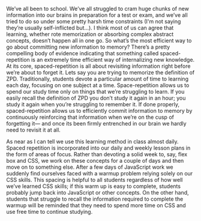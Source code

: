 We’ve all been to school.  We’ve all struggled to cram huge chunks of new information into our brains in preparation for a test or exam, and we’ve all tried to do so under some pretty harsh time constraints (I'm not saying they’re usually self-inflicted but…).  I think most of us can agree that learning, whether rote memorization or absorbing complex abstract concepts, doesn’t happen all in one go.
So what’s the most efficient way to go about committing new information to memory?
There’s a pretty compelling body of evidence indicating that something called spaced-repetition is an extremely time efficient way of internalizing new knowledge.  
At its core, spaced-repetition is all about revisiting information right before we’re about to forget it.  Lets say you are trying to memorize the definition of ZPD.  Traditionally, students devote a particular amount of time to learning each day, focusing on one subject at a time.  Space-repetition allows us to spend our study time only on things that we’re struggling to learn.  If you easily recall the definition of ZPD you don’t study it again in an hour; you study it again when you’re struggling to remember it.  If done properly, spaced-repetition allows us to efficiently commit information to memory by continuously reinforcing that information when we’re on the cusp of forgetting it— and once its been firmly entrenched in our brain we hardly need to revisit it at all.

As near as I can tell we use this learning method in class almost daily.  Spaced repetition is incorporated into our daily and weekly lesson plans in the form of areas of focus.  Rather than devoting a solid week to, say, flex box and CSS, we work on these concepts for a couple of days and then move on to something else.  After a few days of JavaScript work we suddenly find ourselves faced with a warmup problem relying solely on our CSS skills.  This spacing is helpful to all students regardless of how well we’ve learned CSS skills; if this warm up is easy to complete, students probably jump back into JavaScript or other concepts.  On the other hand, students that struggle to recall the information required to complete the warmup will be reminded that they need to spend more time on CSS and use free time to continue studying.
